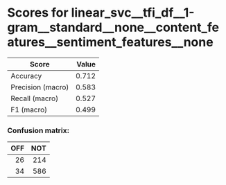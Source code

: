 # Scores for linear_svc__tfi_df__1-gram__standard__none__content_features__sentiment_features__none
|      Score      |Value|
|-----------------|----:|
|Accuracy         |0.712|
|Precision (macro)|0.583|
|Recall (macro)   |0.527|
|F1 (macro)       |0.499|

### Confusion matrix:
|OFF|NOT|
|--:|--:|
| 26|214|
| 34|586|
